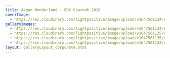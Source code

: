 ```yaml
---
title: Aegon Wonderland - BOK Csarnok 2018
coverImage:
  - https://res.cloudinary.com/lightpositive/image/upload/v1647561134/uploads/Aegon%20Wonderland%20-%20BOK%20Csarnok%202018/aegon1.jpg
galleryImages: 
  - https://res.cloudinary.com/lightpositive/image/upload/v1647561134/uploads/Aegon%20Wonderland%20-%20BOK%20Csarnok%202018/aegon.jpg
  - https://res.cloudinary.com/lightpositive/image/upload/v1647561135/uploads/Aegon%20Wonderland%20-%20BOK%20Csarnok%202018/aegon3.jpg
  - https://res.cloudinary.com/lightpositive/image/upload/v1647561135/uploads/Aegon%20Wonderland%20-%20BOK%20Csarnok%202018/aegon2.jpg
  - https://res.cloudinary.com/lightpositive/image/upload/v1647561134/uploads/Aegon%20Wonderland%20-%20BOK%20Csarnok%202018/aegon1.jpg
layout: galleryLayout_corporate.html
---
```

